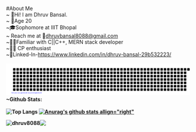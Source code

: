 #About Me</br>
~ 🤘Hi! I am Dhruv Bansal.</br>
~ 🙋Age 20 </br>
~🎓Sophomore at IIIT Bhopal</br>
~ Reach me at 📧dhruvbansal8088@gmail.com</br>
~🧑‍💻Familiar with C||C++, MERN stack developer</br>
~👨‍💻 CP enthusiast</br>
~👤Linked-In-https://www.linkedin.com/in/dhruv-bansal-29b532223/</br></br>
![gitartwork](gitartwork.svg)
<b>~Github Stats: </br></br>
![Top Langs](https://github-readme-stats.vercel.app/api/top-langs/?username=dhruv8088&theme=tokyonight)
[![Anurag's github stats allign="right"](https://github-readme-stats.vercel.app/api?username=dhruv8088)](https://github.com/anuraghazra/github-readme-stats)
<p align="center"><img align="left" src="https://github-readme-streak-stats.herokuapp.com/?user=dhruv8088&theme=nightowl" alt="dhruv8088" /></p>




<div><img src="https://activity-graph.herokuapp.com/graph?username=dhruv8088&theme=dracula"></div>
